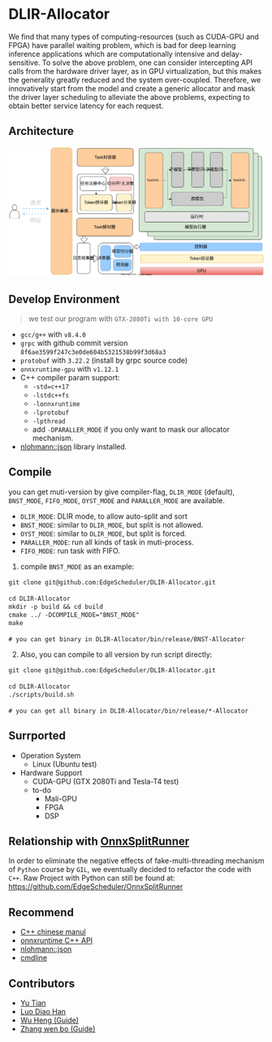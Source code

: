# DLIR-Allocator

We find that many types of computing-resources (such as CUDA-GPU and FPGA) have parallel waiting problem, which is bad for deep learning inference applications which are computationally intensive and delay-sensitive. To solve the above problem, one can consider intercepting API calls from the hardware driver layer, as in GPU virtualization, but this makes the generality greatly reduced and the system over-coupled. Therefore, we innovatively start from the model and create a generic allocator and mask the driver layer scheduling to alleviate the above problems, expecting to obtain better service latency for each request.

## Architecture

![architecture](doc/resource/images/allocate-architecture.svg)

## Develop Environment

> we test our program with `GTX-2080Ti with 10-core GPU`
* `gcc/g++` with `v8.4.0`
* `grpc` with github commit version `8f6ae3599f247c3e0de604b5321538b99f3d68a3`
* `protobuf` with `3.22.2` (install by grpc source code)
* `onnxruntime-gpu` with `v1.12.1`
* C++ compiler param support:
  * `-std=c++17`
  * `-lstdc++fs`
  * `-lonnxruntime`
  * `-lprotobuf`
  * `-lpthread`
  * add `-DPARALLER_MODE` if you only want to mask our allocator mechanism.
* [nlohmann::json](https://github.com/nlohmann/json) library installed.

## Compile

you can get muti-version by give compiler-flag, `DLIR_MODE` (default), `BNST_MODE`, `FIFO_MODE`, `OYST_MODE` and `PARALLER_MODE` are available.

* `DLIR_MODE`: DLIR mode, to allow auto-split and sort
* `BNST_MODE`: similar to `DLIR_MODE`, but split is not allowed.
* `OYST_MODE`: similar to `DLIR_MODE`, but split is forced.
* `PARALLER_MODE`: run all kinds of task in muti-process.
* `FIFO_MODE`: run task with FIFO.

1. compile `BNST_MODE` as an example:

  ```shell
  git clone git@github.com:EdgeScheduler/DLIR-Allocator.git

  cd DLIR-Allocator
  mkdir -p build && cd build
  cmake ../ -DCOMPILE_MODE="BNST_MODE"
  make

  # you can get binary in DLIR-Allocator/bin/release/BNST-Allocator
  ```

2. Also, you can compile to all version by run script directly:

  ```shell
  git clone git@github.com:EdgeScheduler/DLIR-Allocator.git

  cd DLIR-Allocator
  ./scripts/build.sh

  # you can get all binary in DLIR-Allocator/bin/release/*-Allocator
  ```

## Surrported

* Operation System
  * Linux (Ubuntu test)
* Hardware Support
  * CUDA-GPU (GTX 2080Ti and Tesla-T4 test)
  * to-do
    * Mali-GPU
    * FPGA
    * DSP

## Relationship with [OnnxSplitRunner](https://github.com/EdgeScheduler/OnnxSplitRunner)

In order to eliminate the negative effects of fake-multi-threading mechanism of `Python` course by `GIL`, we eventually decided to refactor the code with `C++`. Raw Project with Python can still be found at: https://github.com/EdgeScheduler/OnnxSplitRunner

## Recommend
* [C++ chinese manul](https://www.apiref.com/cpp-zh/cpp/filesystem/path.html)
* [onnxruntime C++ API](https://onnxruntime.ai/docs/api/c/namespace_ort.html#details)
* [nlohmann::json](https://github.com/nlohmann/json)
* [cmdline](https://github.com/tanakh/cmdline)

## Contributors

* [Yu Tian](http://oneflyingfish.github.io)
* [Luo Diao Han](https://github.com/Arantir1028)
* [Wu Heng (Guide)](https://people.ucas.ac.cn/~wuheng)
* [Zhang wen bo (Guide)](https://people.ucas.ac.cn/~zhangwenbo)
